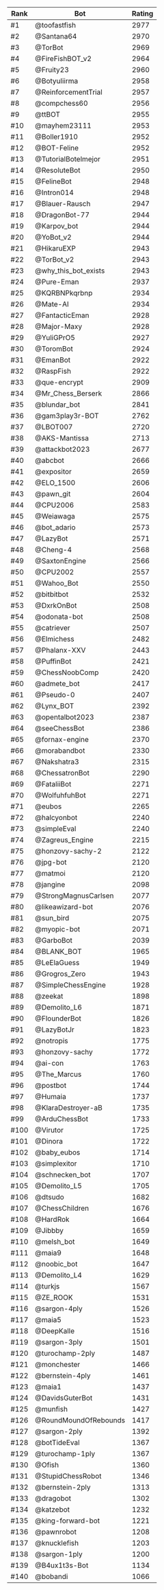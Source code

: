 Rank|Bot|Rating
---|---|---
#1|@toofastfish|2977
#2|@Santana64|2970
#3|@TorBot|2969
#4|@FireFishBOT_v2|2964
#5|@Fruity23|2960
#6|@Botyuliirma|2958
#7|@ReinforcementTrial|2957
#8|@compchess60|2956
#9|@ttBOT|2955
#10|@mayhem23111|2953
#11|@Boller1910|2952
#12|@BOT-Feline|2952
#13|@TutorialBotelmejor|2951
#14|@ResoluteBot|2950
#15|@FelineBot|2948
#16|@Intron014|2948
#17|@Blauer-Rausch|2947
#18|@DragonBot-77|2944
#19|@Karpov_bot|2944
#20|@YoBot_v2|2944
#21|@HikaruEXP|2943
#22|@TorBot_v2|2943
#23|@why_this_bot_exists|2943
#24|@Pure-Eman|2937
#25|@KQRBNPkqrbnp|2934
#26|@Mate-AI|2934
#27|@FantacticEman|2928
#28|@Major-Maxy|2928
#29|@YuliGPrO5|2927
#30|@ToromBot|2924
#31|@EmanBot|2922
#32|@RaspFish|2922
#33|@que-encrypt|2909
#34|@Mr_Chess_Berserk|2866
#35|@blundar_bot|2841
#36|@gam3play3r-BOT|2762
#37|@LBOT007|2720
#38|@AKS-Mantissa|2713
#39|@attackbot2023|2677
#40|@abcbot|2666
#41|@expositor|2659
#42|@ELO_1500|2606
#43|@pawn_git|2604
#44|@CPU2006|2583
#45|@Weiawaga|2575
#46|@bot_adario|2573
#47|@LazyBot|2571
#48|@Cheng-4|2568
#49|@SaxtonEngine|2566
#50|@CPU2002|2557
#51|@Wahoo_Bot|2550
#52|@bitbitbot|2532
#53|@DxrkOnBot|2508
#54|@odonata-bot|2508
#55|@catriever|2507
#56|@Elmichess|2482
#57|@Phalanx-XXV|2443
#58|@PuffinBot|2421
#59|@ChessNoobComp|2420
#60|@admete_bot|2417
#61|@Pseudo-0|2407
#62|@Lynx_BOT|2392
#63|@opentalbot2023|2387
#64|@seeChessBot|2386
#65|@fornax-engine|2370
#66|@morabandbot|2330
#67|@Nakshatra3|2315
#68|@ChessatronBot|2290
#69|@FataliiBot|2271
#70|@WolfuhfuhBot|2271
#71|@eubos|2265
#72|@halcyonbot|2240
#73|@simpleEval|2240
#74|@Zagreus_Engine|2215
#75|@honzovy-sachy-2|2122
#76|@jpg-bot|2120
#77|@matmoi|2120
#78|@jangine|2098
#79|@StrongMagnusCarlsen|2077
#80|@likeawizard-bot|2076
#81|@sun_bird|2075
#82|@myopic-bot|2071
#83|@GarboBot|2039
#84|@BLANK_BOT|1965
#85|@LeElaGuess|1949
#86|@Grogros_Zero|1943
#87|@SimpleChessEngine|1928
#88|@zeekat|1898
#89|@Demolito_L6|1871
#90|@FlounderBot|1826
#91|@LazyBotJr|1823
#92|@notropis|1775
#93|@honzovy-sachy|1772
#94|@ai-con|1763
#95|@The_Marcus|1760
#96|@postbot|1744
#97|@Humaia|1737
#98|@KlaraDestroyer-aB|1735
#99|@ArduChessBot|1733
#100|@Virutor|1725
#101|@Dinora|1722
#102|@baby_eubos|1714
#103|@simplexitor|1710
#104|@schnecken_bot|1707
#105|@Demolito_L5|1705
#106|@dtsudo|1682
#107|@ChessChildren|1676
#108|@HardRok|1664
#109|@Jibbby|1659
#110|@melsh_bot|1649
#111|@maia9|1648
#112|@noobic_bot|1647
#113|@Demolito_L4|1629
#114|@turkjs|1567
#115|@ZE_ROOK|1531
#116|@sargon-4ply|1526
#117|@maia5|1523
#118|@DeepKalle|1516
#119|@sargon-3ply|1501
#120|@turochamp-2ply|1487
#121|@monchester|1466
#122|@bernstein-4ply|1461
#123|@maia1|1437
#124|@DavidsGuterBot|1431
#125|@munfish|1427
#126|@RoundMoundOfRebounds|1417
#127|@sargon-2ply|1392
#128|@botTideEval|1367
#129|@turochamp-1ply|1367
#130|@Ofish|1360
#131|@StupidChessRobot|1346
#132|@bernstein-2ply|1313
#133|@dragobot|1302
#134|@katzebot|1232
#135|@king-forward-bot|1221
#136|@pawnrobot|1208
#137|@knucklefish|1203
#138|@sargon-1ply|1200
#139|@B4ux1t3s-Bot|1134
#140|@bobandi|1066
